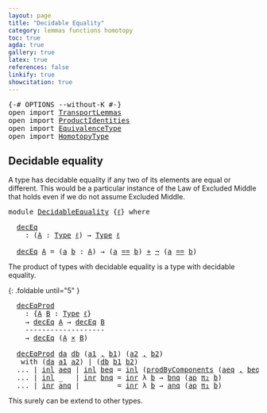 ```yaml
---
layout: page
title: "Decidable Equality"
category: lemmas functions homotopy
toc: true
agda: true
gallery: true
latex: true
references: false
linkify: true
showcitation: true
---
```


<div class="hide" >
<pre class="Agda">
<a id="218" class="Symbol">{-#</a> <a id="222" class="Keyword">OPTIONS</a> <a id="230" class="Pragma">--without-K</a> <a id="242" class="Symbol">#-}</a>
<a id="246" class="Keyword">open</a> <a id="251" class="Keyword">import</a> <a id="258" href="TransportLemmas.html" class="Module">TransportLemmas</a>
<a id="274" class="Keyword">open</a> <a id="279" class="Keyword">import</a> <a id="286" href="ProductIdentities.html" class="Module">ProductIdentities</a>
<a id="304" class="Keyword">open</a> <a id="309" class="Keyword">import</a> <a id="316" href="EquivalenceType.html" class="Module">EquivalenceType</a>
<a id="332" class="Keyword">open</a> <a id="337" class="Keyword">import</a> <a id="344" href="HomotopyType.html" class="Module">HomotopyType</a>
</pre>
</div>


## Decidable equality

A type has decidable equality if any two of its
elements are equal or different. This would be a particular
instance of the Law of Excluded Middle that holds even if we do not
assume Excluded Middle.

<pre class="Agda">
<a id="614" class="Keyword">module</a> <a id="621" href="DecidableEquality.html" class="Module">DecidableEquality</a> <a id="639" class="Symbol">{</a><a id="640" href="DecidableEquality.html#640" class="Bound">ℓ</a><a id="641" class="Symbol">}</a> <a id="643" class="Keyword">where</a>
</pre>

<pre class="Agda">
  <a id="decEq"></a><a id="676" href="DecidableEquality.html#676" class="Function">decEq</a>
    <a id="686" class="Symbol">:</a> <a id="688" class="Symbol">(</a><a id="689" href="DecidableEquality.html#689" class="Bound">A</a> <a id="691" class="Symbol">:</a> <a id="693" href="Intro.html#2793" class="Function">Type</a> <a id="698" href="DecidableEquality.html#640" class="Bound">ℓ</a><a id="699" class="Symbol">)</a> <a id="701" class="Symbol">→</a> <a id="703" href="Intro.html#2793" class="Function">Type</a> <a id="708" href="DecidableEquality.html#640" class="Bound">ℓ</a>

  <a id="713" href="DecidableEquality.html#676" class="Function">decEq</a> <a id="719" href="DecidableEquality.html#719" class="Bound">A</a> <a id="721" class="Symbol">=</a> <a id="723" class="Symbol">(</a><a id="724" href="DecidableEquality.html#724" class="Bound">a</a> <a id="726" href="DecidableEquality.html#726" class="Bound">b</a> <a id="728" class="Symbol">:</a> <a id="730" href="DecidableEquality.html#719" class="Bound">A</a><a id="731" class="Symbol">)</a> <a id="733" class="Symbol">→</a> <a id="735" class="Symbol">(</a><a id="736" href="DecidableEquality.html#724" class="Bound">a</a> <a id="738" href="BasicTypes.html#4338" class="Datatype Operator">==</a> <a id="741" href="DecidableEquality.html#726" class="Bound">b</a><a id="742" class="Symbol">)</a> <a id="744" href="BasicTypes.html#2351" class="Datatype Operator">+</a> <a id="746" href="BasicTypes.html#885" class="Function">¬</a> <a id="748" class="Symbol">(</a><a id="749" href="DecidableEquality.html#724" class="Bound">a</a> <a id="751" href="BasicTypes.html#4338" class="Datatype Operator">==</a> <a id="754" href="DecidableEquality.html#726" class="Bound">b</a><a id="755" class="Symbol">)</a>
</pre>

The product of types with decidable equality is a type with
decidable equality.

{: .foldable until="5" }
<pre class="Agda">
  <a id="decEqProd"></a><a id="890" href="DecidableEquality.html#890" class="Function">decEqProd</a>
    <a id="904" class="Symbol">:</a> <a id="906" class="Symbol">{</a><a id="907" href="DecidableEquality.html#907" class="Bound">A</a> <a id="909" href="DecidableEquality.html#909" class="Bound">B</a> <a id="911" class="Symbol">:</a> <a id="913" href="Intro.html#2793" class="Function">Type</a> <a id="918" href="DecidableEquality.html#640" class="Bound">ℓ</a><a id="919" class="Symbol">}</a>
    <a id="925" class="Symbol">→</a> <a id="927" href="DecidableEquality.html#676" class="Function">decEq</a> <a id="933" href="DecidableEquality.html#907" class="Bound">A</a> <a id="935" class="Symbol">→</a> <a id="937" href="DecidableEquality.html#676" class="Function">decEq</a> <a id="943" href="DecidableEquality.html#909" class="Bound">B</a>
    <a id="949" class="Comment">-------------------</a>
    <a id="973" class="Symbol">→</a> <a id="975" href="DecidableEquality.html#676" class="Function">decEq</a> <a id="981" class="Symbol">(</a><a id="982" href="DecidableEquality.html#907" class="Bound">A</a> <a id="984" href="BasicTypes.html#2148" class="Function Operator">×</a> <a id="986" href="DecidableEquality.html#909" class="Bound">B</a><a id="987" class="Symbol">)</a>

  <a id="992" href="DecidableEquality.html#890" class="Function">decEqProd</a> <a id="1002" href="DecidableEquality.html#1002" class="Bound">da</a> <a id="1005" href="DecidableEquality.html#1005" class="Bound">db</a> <a id="1008" class="Symbol">(</a><a id="1009" href="DecidableEquality.html#1009" class="Bound">a1</a> <a id="1012" href="BasicTypes.html#1581" class="InductiveConstructor Operator">,</a> <a id="1014" href="DecidableEquality.html#1014" class="Bound">b1</a><a id="1016" class="Symbol">)</a> <a id="1018" class="Symbol">(</a><a id="1019" href="DecidableEquality.html#1019" class="Bound">a2</a> <a id="1022" href="BasicTypes.html#1581" class="InductiveConstructor Operator">,</a> <a id="1024" href="DecidableEquality.html#1024" class="Bound">b2</a><a id="1026" class="Symbol">)</a>
   <a id="1031" class="Keyword">with</a> <a id="1036" class="Symbol">(</a><a id="1037" href="DecidableEquality.html#1002" class="Bound">da</a> <a id="1040" href="DecidableEquality.html#1009" class="Bound">a1</a> <a id="1043" href="DecidableEquality.html#1019" class="Bound">a2</a><a id="1045" class="Symbol">)</a> <a id="1047" class="Symbol">|</a> <a id="1049" class="Symbol">(</a><a id="1050" href="DecidableEquality.html#1005" class="Bound">db</a> <a id="1053" href="DecidableEquality.html#1014" class="Bound">b1</a> <a id="1056" href="DecidableEquality.html#1024" class="Bound">b2</a><a id="1058" class="Symbol">)</a>
  <a id="1062" class="Symbol">...</a> <a id="1066" class="Symbol">|</a> <a id="1068" href="BasicTypes.html#2414" class="InductiveConstructor">inl</a> <a id="1072" href="DecidableEquality.html#1072" class="Bound">aeq</a> <a id="1076" class="Symbol">|</a> <a id="1078" href="BasicTypes.html#2414" class="InductiveConstructor">inl</a> <a id="1082" href="DecidableEquality.html#1082" class="Bound">beq</a> <a id="1086" class="Symbol">=</a> <a id="1088" href="BasicTypes.html#2414" class="InductiveConstructor">inl</a> <a id="1092" class="Symbol">(</a><a id="1093" href="ProductIdentities.html#741" class="Function">prodByComponents</a> <a id="1110" class="Symbol">(</a><a id="1111" href="DecidableEquality.html#1072" class="Bound">aeq</a> <a id="1115" href="BasicTypes.html#1581" class="InductiveConstructor Operator">,</a> <a id="1117" href="DecidableEquality.html#1082" class="Bound">beq</a><a id="1120" class="Symbol">))</a>
  <a id="1125" class="Symbol">...</a> <a id="1129" class="Symbol">|</a> <a id="1131" href="BasicTypes.html#2414" class="InductiveConstructor">inl</a> <a id="1135" class="Symbol">_</a>   <a id="1139" class="Symbol">|</a> <a id="1141" href="BasicTypes.html#2432" class="InductiveConstructor">inr</a> <a id="1145" href="DecidableEquality.html#1145" class="Bound">bnq</a> <a id="1149" class="Symbol">=</a> <a id="1151" href="BasicTypes.html#2432" class="InductiveConstructor">inr</a> <a id="1155" class="Symbol">λ</a> <a id="1157" href="DecidableEquality.html#1157" class="Bound">b</a> <a id="1159" class="Symbol">→</a> <a id="1161" href="DecidableEquality.html#1145" class="Bound">bnq</a> <a id="1165" class="Symbol">(</a><a id="1166" href="AlgebraOnPaths.html#389" class="Function">ap</a> <a id="1169" href="BasicTypes.html#1608" class="Field">π₂</a> <a id="1172" href="DecidableEquality.html#1157" class="Bound">b</a><a id="1173" class="Symbol">)</a>
  <a id="1177" class="Symbol">...</a> <a id="1181" class="Symbol">|</a> <a id="1183" href="BasicTypes.html#2432" class="InductiveConstructor">inr</a> <a id="1187" href="DecidableEquality.html#1187" class="Bound">anq</a> <a id="1191" class="Symbol">|</a> <a id="1193" class="Symbol">_</a>       <a id="1201" class="Symbol">=</a> <a id="1203" href="BasicTypes.html#2432" class="InductiveConstructor">inr</a> <a id="1207" class="Symbol">λ</a> <a id="1209" href="DecidableEquality.html#1209" class="Bound">b</a> <a id="1211" class="Symbol">→</a> <a id="1213" href="DecidableEquality.html#1187" class="Bound">anq</a> <a id="1217" class="Symbol">(</a><a id="1218" href="AlgebraOnPaths.html#389" class="Function">ap</a> <a id="1221" href="BasicTypes.html#1597" class="Field">π₁</a> <a id="1224" href="DecidableEquality.html#1209" class="Bound">b</a><a id="1225" class="Symbol">)</a>
</pre>

This surely can be extend to other types.
